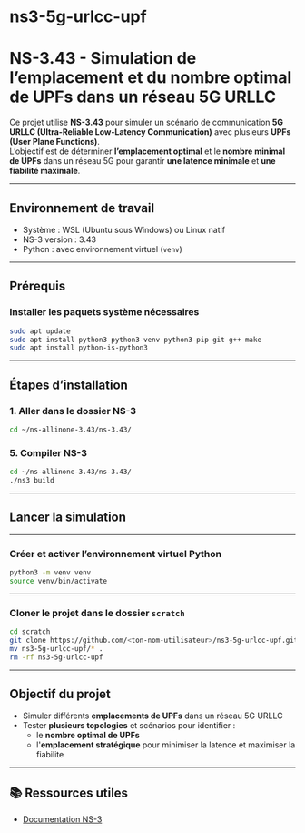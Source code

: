 # ns3-5g-urlcc-upf

#  NS-3.43 - Simulation de l’emplacement et du nombre optimal de UPFs dans un réseau 5G URLLC

Ce projet utilise **NS-3.43** pour simuler un scénario de communication **5G URLLC (Ultra-Reliable Low-Latency Communication)** avec plusieurs **UPFs (User Plane Functions)**.  
L’objectif est de déterminer **l’emplacement optimal** et le **nombre minimal de UPFs** dans un réseau 5G pour garantir **une latence minimale** et **une fiabilité maximale**.

---

##  Environnement de travail

- Système : WSL (Ubuntu sous Windows) ou Linux natif
- NS-3 version : 3.43
- Python : avec environnement virtuel (`venv`)

---

##  Prérequis

### Installer les paquets système nécessaires

```bash
sudo apt update
sudo apt install python3 python3-venv python3-pip git g++ make
sudo apt install python-is-python3
```

---

##  Étapes d’installation

### 1. Aller dans le dossier NS-3

```bash
cd ~/ns-allinone-3.43/ns-3.43/
```

### 5. Compiler NS-3

```bash
cd ~/ns-allinone-3.43/ns-3.43/
./ns3 build
```

---

## Lancer la simulation
---

### Créer et activer l’environnement virtuel Python

```bash
python3 -m venv venv
source venv/bin/activate
```

---

### Cloner le projet dans le dossier `scratch`

```bash
cd scratch
git clone https://github.com/<ton-nom-utilisateur>/ns3-5g-urlcc-upf.git
mv ns3-5g-urlcc-upf/* .
rm -rf ns3-5g-urlcc-upf
```

---

##  Objectif du projet

- Simuler différents **emplacements de UPFs** dans un réseau 5G URLLC
- Tester **plusieurs topologies** et scénarios pour identifier :
  - le **nombre optimal de UPFs**
  - l'**emplacement stratégique** pour minimiser la latence et maximiser la fiabilite

---

## 📚 Ressources utiles

- [Documentation NS-3](https://www.nsnam.org/documentation/)



